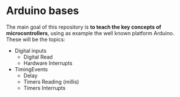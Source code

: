 # Arduino bases
The main goal of this repository is **to teach the key concepts of microcontrollers**, using as example the well known
platform Arduino.  
These will be the topics:  
* Digital inputs  
	* Digital Read  
	* Hardware Interrupts  
* TimingEvents  
	* Delay  
	* Timers Reading (millis)  
	* Timers Interrupts  